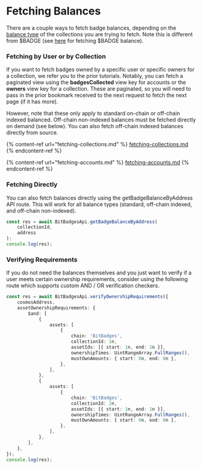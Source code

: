 # Fetching Balances

There are a couple ways to fetch badge balances, depending on the [balance type](../../core-concepts/balances-transfers/balance-types.md) of the collections you are trying to fetch. Note this is different from $BADGE (see [here](fetching-balances.md) for fetching $BADGE balance).

### Fetching by User or by Collection

If you want to fetch badges owned by a specific user or specific owners for a collection, we refer you to the prior tutorials. Notably, you can fetch a paginated view using the **badgesCollected** view key for accounts or the **owners** view key for a collection. These are paginated, so you will need to pass in the prior bookmark received to the next request to fetch the next page (if it has more).

However, note that these only apply to standard on-chain or off-chain indexed balanced. Off-chain non-indexed balances must be fetched directly on demand (see below). You can also fetch off-chain indexed balances directly from source.

{% content-ref url="fetching-collections.md" %}
[fetching-collections.md](fetching-collections.md)
{% endcontent-ref %}

{% content-ref url="fetching-accounts.md" %}
[fetching-accounts.md](fetching-accounts.md)
{% endcontent-ref %}

### Fetching Directly

You can also fetch balances directly using the getBadgeBalanceByAddress API route. This will work for all balance types (standard, off-chain indexed, and off-chain non-indexed).

```typescript
const res = await BitBadgesApi.getBadgeBalanceByAddress(
    collectionId,
    address
);
console.log(res);
```

### Verifying Requirements

If you do not need the balances themselves and you just want to verify if a user meets certain ownership requirements, consider using the following route which supports custom AND / OR verification checkers.

```typescript
const res = await BitBadgesApi.verifyOwnershipRequirements({
    cosmosAddress,
    assetOwnershipRequirements: {
        $and: [
            {
                assets: [
                    {
                        chain: 'BitBadges',
                        collectionId: 1n,
                        assetIds: [{ start: 1n, end: 1n }],
                        ownershipTimes: UintRangeArray.FullRanges(),
                        mustOwnAmounts: { start: 0n, end: 0n },
                    },
                ],
            },
            {
                assets: [
                    {
                        chain: 'BitBadges',
                        collectionId: 2n,
                        assetIds: [{ start: 1n, end: 1n }],
                        ownershipTimes: UintRangeArray.FullRanges(),
                        mustOwnAmounts: { start: 0n, end: 0n },
                    },
                ],
            },
        ],
    },
});
console.log(res);
```
